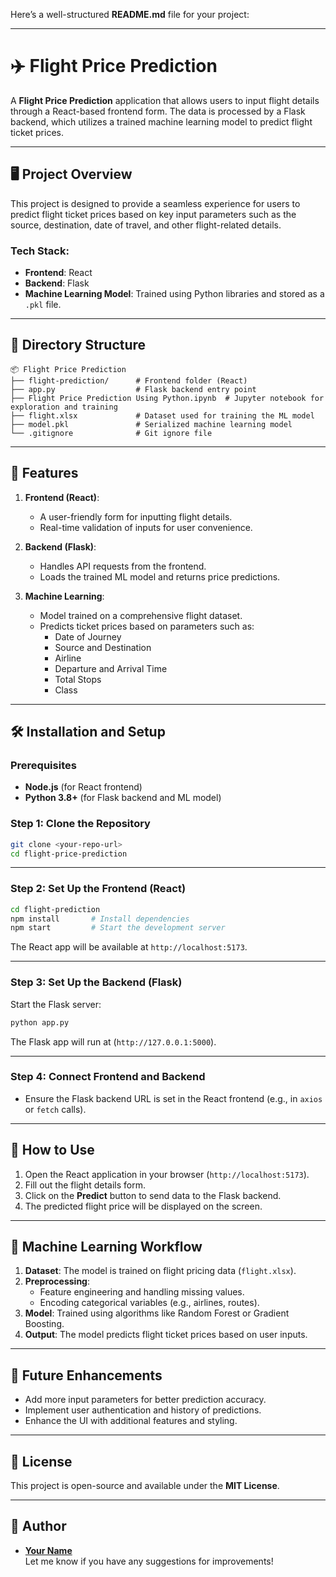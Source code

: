 Here’s a well-structured **README.md** file for your project:

---

# ✈️ Flight Price Prediction

A **Flight Price Prediction** application that allows users to input flight details through a React-based frontend form. The data is processed by a Flask backend, which utilizes a trained machine learning model to predict flight ticket prices.

---

## 🖥️ Project Overview

This project is designed to provide a seamless experience for users to predict flight ticket prices based on key input parameters such as the source, destination, date of travel, and other flight-related details.  

### Tech Stack:
- **Frontend**: React  
- **Backend**: Flask  
- **Machine Learning Model**: Trained using Python libraries and stored as a `.pkl` file.  

---

## 📂 Directory Structure

```
📦 Flight Price Prediction
├── flight-prediction/      # Frontend folder (React)
├── app.py                  # Flask backend entry point
├── Flight Price Prediction Using Python.ipynb  # Jupyter notebook for exploration and training
├── flight.xlsx             # Dataset used for training the ML model
├── model.pkl               # Serialized machine learning model
└── .gitignore              # Git ignore file
```

---

## 🚀 Features
1. **Frontend (React)**:
   - A user-friendly form for inputting flight details.
   - Real-time validation of inputs for user convenience.

2. **Backend (Flask)**:
   - Handles API requests from the frontend.
   - Loads the trained ML model and returns price predictions.

3. **Machine Learning**:
   - Model trained on a comprehensive flight dataset.
   - Predicts ticket prices based on parameters such as:
     - Date of Journey
     - Source and Destination
     - Airline
     - Departure and Arrival Time
     - Total Stops
     - Class

---

## 🛠️ Installation and Setup

### Prerequisites
- **Node.js** (for React frontend)
- **Python 3.8+** (for Flask backend and ML model)

### Step 1: Clone the Repository
```bash
git clone <your-repo-url>
cd flight-price-prediction
```

---

### Step 2: Set Up the Frontend (React)
```bash
cd flight-prediction
npm install       # Install dependencies
npm start         # Start the development server
```
The React app will be available at `http://localhost:5173`.

---

### Step 3: Set Up the Backend (Flask)
Start the Flask server:
   ```bash
   python app.py
   ```
The Flask app will run at (`http://127.0.0.1:5000`).

---

### Step 4: Connect Frontend and Backend
- Ensure the Flask backend URL is set in the React frontend (e.g., in `axios` or `fetch` calls).

---

## 🔮 How to Use
1. Open the React application in your browser (`http://localhost:5173`).
2. Fill out the flight details form.
3. Click on the **Predict** button to send data to the Flask backend.
4. The predicted flight price will be displayed on the screen.

---

## 🧪 Machine Learning Workflow
1. **Dataset**: The model is trained on flight pricing data (`flight.xlsx`).
2. **Preprocessing**:
   - Feature engineering and handling missing values.
   - Encoding categorical variables (e.g., airlines, routes).
3. **Model**: Trained using algorithms like Random Forest or Gradient Boosting.
4. **Output**: The model predicts flight ticket prices based on user inputs.

---

## 📝 Future Enhancements
- Add more input parameters for better prediction accuracy.
- Implement user authentication and history of predictions.
- Enhance the UI with additional features and styling.

---

## 📜 License
This project is open-source and available under the **MIT License**.

---

## 👤 Author
- **[Your Name](https://github.com/Shail2004)**  
Let me know if you have any suggestions for improvements!
